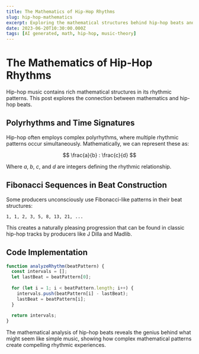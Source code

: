 ```yaml
---
title: The Mathematics of Hip-Hop Rhythms
slug: hip-hop-mathematics
excerpt: Exploring the mathematical structures behind hip-hop beats and rhythmic patterns
date: 2023-06-20T10:30:00.000Z
tags: [AI generated, math, hip-hop, music-theory]
---
```


# The Mathematics of Hip-Hop Rhythms

Hip-hop music contains rich mathematical structures in its rhythmic patterns. This post explores the connection between mathematics and hip-hop beats.

## Polyrhythms and Time Signatures

Hip-hop often employs complex polyrhythms, where multiple rhythmic patterns occur simultaneously. Mathematically, we can represent these as:

$$
\frac{a}{b} : \frac{c}{d}
$$

Where $a$, $b$, $c$, and $d$ are integers defining the rhythmic relationship.

## Fibonacci Sequences in Beat Construction

Some producers unconsciously use Fibonacci-like patterns in their beat structures:

```
1, 1, 2, 3, 5, 8, 13, 21, ...
```

This creates a naturally pleasing progression that can be found in classic hip-hop tracks by producers like J Dilla and Madlib.

## Code Implementation

```javascript
function analyzeRhythm(beatPattern) {
  const intervals = [];
  let lastBeat = beatPattern[0];
  
  for (let i = 1; i < beatPattern.length; i++) {
    intervals.push(beatPattern[i] - lastBeat);
    lastBeat = beatPattern[i];
  }
  
  return intervals;
}
```

The mathematical analysis of hip-hop beats reveals the genius behind what might seem like simple music, showing how complex mathematical patterns create compelling rhythmic experiences.

